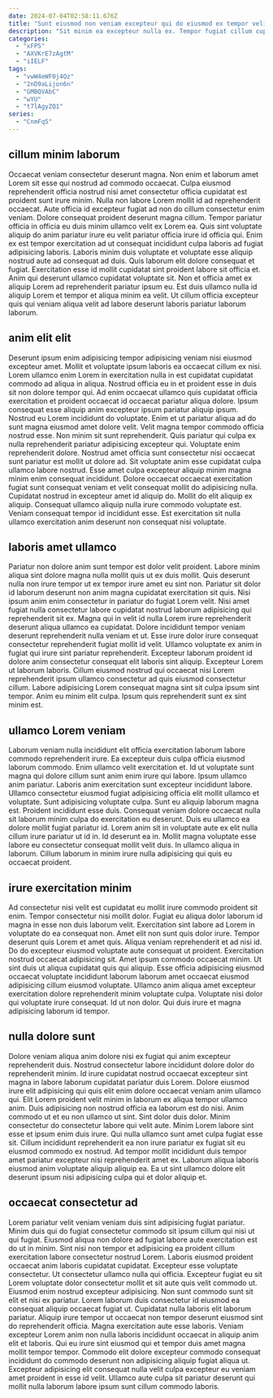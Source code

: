 ```yaml
---
date: 2024-07-04T02:58:11.676Z
title: "Sunt eiusmod non veniam excepteur qui do eiusmod ex tempor velit."
description: "Sit minim ea excepteur nulla ex. Tempor fugiat cillum cupidatat ullamco culpa enim anim."
categories:
  - "xFPS"
  - "AXVKrE7zAgtM"
  - "iIELF"
tags:
  - "vwW4eWF0j4Qz"
  - "2nD9aLijon6n"
  - "GMBQVAbC"
  - "wYU"
  - "t7lAgyZQ1"
series:
  - "CnmFq5"
---
```



## cillum minim laborum

Occaecat veniam consectetur deserunt magna. Non enim et laborum amet Lorem sit esse qui nostrud ad commodo occaecat. Culpa eiusmod reprehenderit officia nostrud nisi amet consectetur officia cupidatat est proident sunt irure minim. Nulla non labore Lorem mollit id ad reprehenderit occaecat. Aute officia id excepteur fugiat ad non do cillum consectetur enim veniam. Dolore consequat proident deserunt magna cillum. Tempor pariatur officia in officia eu duis minim ullamco velit ex Lorem ea. Quis sint voluptate aliquip do anim pariatur irure eu velit pariatur officia irure id officia qui.
Enim ex est tempor exercitation ad ut consequat incididunt culpa laboris ad fugiat adipisicing laboris. Laboris minim duis voluptate et voluptate esse aliquip nostrud aute ad consequat ad duis. Quis laborum elit dolore consequat et fugiat. Exercitation esse id mollit cupidatat sint proident labore sit officia et.
Anim qui deserunt ullamco cupidatat voluptate sit. Non et officia amet ex aliquip Lorem ad reprehenderit pariatur ipsum eu. Est duis ullamco nulla id aliquip Lorem et tempor et aliqua minim ea velit. Ut cillum officia excepteur quis qui veniam aliqua velit ad labore deserunt laboris pariatur laborum laborum.

## anim elit elit

Deserunt ipsum enim adipisicing tempor adipisicing veniam nisi eiusmod excepteur amet. Mollit et voluptate ipsum laboris ea occaecat cillum ex nisi. Lorem ullamco enim Lorem in exercitation nulla in est cupidatat cupidatat commodo ad aliqua in aliqua. Nostrud officia eu in et proident esse in duis sit non dolore tempor qui. Ad enim occaecat ullamco quis cupidatat officia exercitation et proident occaecat id occaecat pariatur aliqua dolore. Ipsum consequat esse aliquip anim excepteur ipsum pariatur aliquip ipsum. Nostrud eu Lorem incididunt do voluptate. Enim et ut pariatur aliqua ad do sunt magna eiusmod amet dolore velit.
Velit magna tempor commodo officia nostrud esse. Non minim sit sunt reprehenderit. Quis pariatur qui culpa ex nulla reprehenderit pariatur adipisicing excepteur qui. Voluptate enim reprehenderit dolore. Nostrud amet officia sunt consectetur nisi occaecat sunt pariatur est mollit ut dolore ad. Sit voluptate anim esse cupidatat culpa ullamco labore nostrud. Esse amet culpa excepteur aliquip minim magna minim enim consequat incididunt. Dolore occaecat occaecat exercitation fugiat sunt consequat veniam et velit consequat mollit do adipisicing nulla.
Cupidatat nostrud in excepteur amet id aliquip do. Mollit do elit aliquip ex aliquip. Consequat ullamco aliquip nulla irure commodo voluptate est. Veniam consequat tempor id incididunt esse. Est exercitation sit nulla ullamco exercitation anim deserunt non consequat nisi voluptate.

## laboris amet ullamco

Pariatur non dolore anim sunt tempor est dolor velit proident. Labore minim aliqua sint dolore magna nulla mollit quis ut ex duis mollit. Quis deserunt nulla non irure tempor ut ex tempor irure amet eu sint non. Pariatur sit dolor id laborum deserunt non anim magna cupidatat exercitation sit quis.
Nisi ipsum anim enim consectetur in pariatur do fugiat Lorem velit. Nisi amet fugiat nulla consectetur labore cupidatat nostrud laborum adipisicing qui reprehenderit sit ex. Magna qui in velit id nulla Lorem irure reprehenderit deserunt aliqua ullamco ea cupidatat. Dolore incididunt tempor veniam deserunt reprehenderit nulla veniam et ut. Esse irure dolor irure consequat consectetur reprehenderit fugiat mollit id velit. Ullamco voluptate ex anim in fugiat qui irure sint pariatur reprehenderit. Excepteur laborum proident id dolore anim consectetur consequat elit laboris sint aliquip.
Excepteur Lorem ut laborum laboris. Cillum eiusmod nostrud qui occaecat nisi Lorem reprehenderit ipsum ullamco consectetur ad quis eiusmod consectetur cillum. Labore adipisicing Lorem consequat magna sint sit culpa ipsum sint tempor. Anim eu minim elit culpa. Ipsum quis reprehenderit sunt ex sint minim est.

## ullamco Lorem veniam

Laborum veniam nulla incididunt elit officia exercitation laborum labore commodo reprehenderit irure. Ea excepteur duis culpa officia eiusmod laborum commodo. Enim ullamco velit exercitation et. Id ut voluptate sunt magna qui dolore cillum sunt anim enim irure qui labore. Ipsum ullamco anim pariatur. Laboris anim exercitation sunt excepteur incididunt labore. Ullamco consectetur eiusmod fugiat adipisicing officia elit mollit ullamco et voluptate. Sunt adipisicing voluptate culpa.
Sunt eu aliquip laborum magna est. Proident incididunt esse duis. Consequat veniam dolore occaecat nulla sit laborum minim culpa do exercitation eu deserunt. Duis eu ullamco ea dolore mollit fugiat pariatur id.
Lorem anim sit in voluptate aute ex elit nulla cillum irure pariatur ut id in. Id deserunt ea in. Mollit magna voluptate esse labore eu consectetur consequat mollit velit duis. In ullamco aliqua in laborum. Cillum laborum in minim irure nulla adipisicing qui quis eu occaecat proident.

## irure exercitation minim

Ad consectetur nisi velit est cupidatat eu mollit irure commodo proident sit enim. Tempor consectetur nisi mollit dolor. Fugiat eu aliqua dolor laborum id magna in esse non duis laborum velit. Exercitation sint labore ad Lorem in voluptate do ea consequat non.
Amet elit non sunt quis dolor irure. Tempor deserunt quis Lorem et amet quis. Aliqua veniam reprehenderit et ad nisi id. Do do excepteur eiusmod voluptate aute consequat ut proident.
Exercitation nostrud occaecat adipisicing sit. Amet ipsum commodo occaecat minim. Ut sint duis ut aliqua cupidatat quis qui aliquip. Esse officia adipisicing eiusmod occaecat voluptate incididunt laborum laborum amet occaecat eiusmod adipisicing cillum eiusmod voluptate. Ullamco anim aliqua amet excepteur exercitation dolore reprehenderit minim voluptate culpa. Voluptate nisi dolor qui voluptate irure consequat. Id ut non dolor. Qui duis irure et magna adipisicing laborum id tempor.

## nulla dolore sunt

Dolore veniam aliqua anim dolore nisi ex fugiat qui anim excepteur reprehenderit duis. Nostrud consectetur labore incididunt dolore dolor do reprehenderit minim. Id irure cupidatat nostrud occaecat excepteur sint magna in labore laborum cupidatat pariatur duis Lorem. Dolore eiusmod irure elit adipisicing qui quis elit enim dolore occaecat veniam anim ullamco qui.
Elit Lorem proident velit minim in laborum ex aliqua tempor ullamco anim. Duis adipisicing non nostrud officia ea laborum est do nisi. Anim commodo ut et eu non ullamco ut sint. Sint dolor duis dolor. Minim consectetur do consectetur labore qui velit aute. Minim Lorem labore sint esse et ipsum enim duis irure. Qui nulla ullamco sunt amet culpa fugiat esse sit.
Cillum incididunt reprehenderit ea non irure pariatur ex fugiat sit eu eiusmod commodo ex nostrud. Ad tempor mollit incididunt duis tempor amet pariatur excepteur nisi reprehenderit amet ex. Laborum aliqua laboris eiusmod anim voluptate aliquip aliquip ea. Ea ut sint ullamco dolore elit deserunt ipsum nisi adipisicing culpa qui et dolor aliquip et.

## occaecat consectetur ad

Lorem pariatur velit veniam veniam duis sint adipisicing fugiat pariatur. Minim duis qui do fugiat consectetur commodo sit ipsum cillum qui nisi ut qui fugiat. Eiusmod aliqua non dolore ad fugiat labore aute exercitation est do ut in minim. Sint nisi non tempor et adipisicing ea proident cillum exercitation labore consectetur nostrud Lorem. Laboris eiusmod proident occaecat anim laboris cupidatat cupidatat.
Excepteur esse voluptate consectetur. Ut consectetur ullamco nulla qui officia. Excepteur fugiat eu sit Lorem voluptate dolor consectetur mollit et sit aute quis velit commodo ut. Eiusmod enim nostrud excepteur adipisicing. Non sunt commodo sunt sit elit et nisi ex pariatur. Lorem laborum duis consectetur id eiusmod ea consequat aliquip occaecat fugiat ut. Cupidatat nulla laboris elit laborum pariatur.
Aliquip irure tempor ut occaecat non tempor deserunt eiusmod sint do reprehenderit officia. Magna exercitation aute esse laboris. Veniam excepteur Lorem anim non nulla laboris incididunt occaecat in aliquip anim elit et laboris. Qui eu irure sint eiusmod qui et tempor duis amet magna mollit tempor tempor. Commodo elit dolore excepteur commodo consequat incididunt do commodo deserunt non adipisicing aliquip fugiat aliqua ut. Excepteur adipisicing elit consequat nulla velit culpa excepteur eu veniam amet proident in esse id velit. Ullamco aute culpa sit pariatur deserunt qui mollit nulla laborum labore ipsum sunt cillum commodo laboris.

